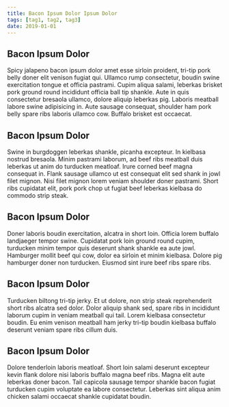 ```yaml
---
title: Bacon Ipsum Dolor Ipsum Dolor
tags: [tag1, tag2, tag3]
date: 2019-01-01
---
```


## Bacon Ipsum Dolor
Spicy jalapeno bacon ipsum dolor amet esse sirloin proident, tri-tip pork belly doner elit venison fugiat qui. Ullamco rump consectetur, boudin swine exercitation tongue et officia pastrami. Cupim aliqua salami, leberkas brisket pork ground round incididunt officia ball tip shankle. Aute in quis consectetur bresaola ullamco, dolore aliquip leberkas pig. Laboris meatball labore swine adipisicing in. Aute sausage consequat, shoulder ham pork belly spare ribs laboris ullamco cow. Buffalo brisket est occaecat.

## Bacon Ipsum Dolor
Swine in burgdoggen leberkas shankle, picanha excepteur. In kielbasa nostrud bresaola. Minim pastrami laborum, ad beef ribs meatball duis leberkas ut anim do turducken meatloaf. Irure corned beef magna consequat in. Flank sausage ullamco ut est consequat elit sed shank in jowl filet mignon. Nisi filet mignon lorem veniam shoulder doner pastrami. Short ribs cupidatat elit, pork pork chop ut fugiat beef leberkas kielbasa do commodo strip steak.

## Bacon Ipsum Dolor
Doner laboris boudin exercitation, alcatra in short loin. Officia lorem buffalo landjaeger tempor swine. Cupidatat pork loin ground round cupim, turducken minim tempor quis deserunt shank shankle ea aute jowl. Hamburger mollit beef qui cow, dolor ea sirloin et minim kielbasa. Dolore pig hamburger doner non turducken. Eiusmod sint irure beef ribs spare ribs.

## Bacon Ipsum Dolor
Turducken biltong tri-tip jerky. Et ut dolore, non strip steak reprehenderit short ribs alcatra sed dolor. Dolor aliquip shank sed, spare ribs in incididunt laborum cupim in veniam meatball qui tail. Lorem kielbasa consectetur boudin. Eu enim venison meatball ham jerky tri-tip boudin kielbasa buffalo deserunt veniam spare ribs cillum duis.

## Bacon Ipsum Dolor
Dolore tenderloin laboris meatloaf. Short loin salami deserunt excepteur kevin flank dolore nisi laboris buffalo magna beef ribs. Magna elit aute leberkas doner bacon. Tail capicola sausage tempor shankle bacon fugiat turducken cupim voluptate ea labore consectetur. Leberkas sint aliqua anim chicken salami occaecat shankle cupidatat boudin.